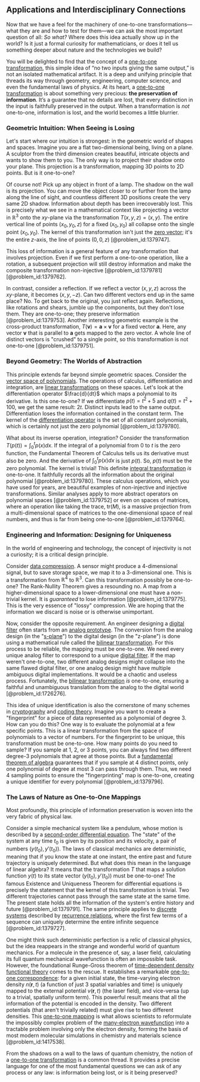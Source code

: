 ## Applications and Interdisciplinary Connections

Now that we have a feel for the machinery of one-to-one transformations—what they are and how to test for them—we can ask the most important question of all: *So what?* Where does this idea actually show up in the world? Is it just a formal curiosity for mathematicians, or does it tell us something deeper about nature and the technologies we build?

You will be delighted to find that the concept of a [one-to-one transformation](@article_id:147534), this simple idea of “no two inputs giving the same output,” is not an isolated mathematical artifact. It is a deep and unifying principle that threads its way through geometry, engineering, computer science, and even the fundamental laws of physics. At its heart, a [one-to-one transformation](@article_id:147534) is about something very precious: **the preservation of information**. It’s a guarantee that no details are lost, that every distinction in the input is faithfully preserved in the output. When a transformation is *not* one-to-one, information is lost, and the world becomes a little blurrier.

### Geometric Intuition: When Seeing is Losing

Let's start where our intuition is strongest: in the geometric world of shapes and spaces. Imagine you are a flat two-dimensional being, living on a plane. A sculptor from the third dimension creates beautiful, intricate objects and wants to show them to you. The only way is to project their shadow onto your plane. This projection is a transformation, mapping 3D points to 2D points. But is it one-to-one?

Of course not! Pick up any object in front of a lamp. The shadow on the wall is its projection. You can move the object closer to or further from the lamp along the line of sight, and countless different 3D positions create the very same 2D shadow. Information about depth has been irrecoverably lost. This is precisely what we see in a mathematical context like projecting a vector in $\mathbb{R}^3$ onto the $xy$-plane via the transformation $T(x, y, z) = (x, y)$. The entire vertical line of points $(x_0, y_0, z)$ for a fixed $(x_0, y_0)$ all collapse onto the single point $(x_0, y_0)$. The kernel of this transformation isn't just the [zero vector](@article_id:155695); it's the entire $z$-axis, the line of points $(0,0,z)$ [@problem_id:1379747].

This loss of information is a general feature of any transformation that involves projection. Even if we first perform a one-to-one operation, like a rotation, a subsequent projection will still destroy information and make the composite transformation non-injective [@problem_id:1379781] [@problem_id:1379762].

In contrast, consider a reflection. If we reflect a vector $(x, y, z)$ across the $xy$-plane, it becomes $(x, y, -z)$. Can two different vectors end up in the same place? No. To get back to the original, you just reflect again. Reflections, like rotations and shears, jumble up the components, but they don't lose them. They are one-to-one; they preserve information [@problem_id:1379753]. Another interesting geometric example is the cross-product transformation, $T(\mathbf{v}) = \mathbf{a} \times \mathbf{v}$ for a fixed vector $\mathbf{a}$. Here, any vector $\mathbf{v}$ that is parallel to $\mathbf{a}$ gets mapped to the zero vector. A whole line of distinct vectors is "crushed" to a single point, so this transformation is not one-to-one [@problem_id:1379751].

### Beyond Geometry: The Worlds of Abstraction

This principle extends far beyond simple geometric spaces. Consider the [vector space of polynomials](@article_id:195710). The operations of calculus, differentiation and integration, are [linear transformations](@article_id:148639) on these spaces. Let's look at the differentiation operator $\frac{d}{dt}$ which maps a polynomial to its derivative. Is this one-to-one? If we differentiate $p(t) = t^2 + 5$ and $q(t) = t^2 + 100$, we get the same result: $2t$. Distinct inputs lead to the same output. Differentiation loses the information contained in the constant term. The kernel of the [differentiation operator](@article_id:139651) is the set of all constant polynomials, which is certainly not just the zero polynomial [@problem_id:1379780].

What about its inverse operation, integration? Consider the transformation $T(p(t)) = \int_0^t p(x) dx$. If the integral of a polynomial from $0$ to $t$ is the zero function, the Fundamental Theorem of Calculus tells us its derivative must also be zero. And the derivative of $\int_0^t p(x) dx$ is just $p(t)$. So, $p(t)$ must be the zero polynomial. The kernel is trivial! This definite [integral transformation](@article_id:159197) *is* one-to-one. It faithfully records all the information about the original polynomial [@problem_id:1379780]. These calculus operations, which you have used for years, are beautiful examples of non-injective and injective transformations. Similar analyses apply to more abstract operators on polynomial spaces [@problem_id:1379752] or even on spaces of matrices, where an operation like taking the trace, $\text{tr}(M)$, is a massive projection from a multi-dimensional space of matrices to the one-dimensional space of real numbers, and thus is far from being one-to-one [@problem_id:1379764].

### Engineering and Information: Designing for Uniqueness

In the world of engineering and technology, the concept of injectivity is not a curiosity; it is a critical design principle.

Consider [data compression](@article_id:137206). A sensor might produce a 4-dimensional signal, but to save storage space, we map it to a 3-dimensional one. This is a transformation from $\mathbb{R}^4$ to $\mathbb{R}^3$. Can this transformation possibly be one-to-one? The Rank-Nullity Theorem gives a resounding no. A map from a higher-dimensional space to a lower-dimensional one must have a non-trivial kernel. It is *guaranteed* to lose information [@problem_id:1379775]. This is the very essence of "lossy" compression. We are hoping that the information we discard is noise or is otherwise unimportant.

Now, consider the opposite requirement. An engineer designing a [digital filter](@article_id:264512) often starts from an [analog prototype](@article_id:191014). The conversion from the analog design (in the "[s-plane](@article_id:271090)") to the digital design (in the "z-plane") is done using a mathematical rule called the [bilinear transformation](@article_id:266505). For this process to be reliable, the mapping must be one-to-one. We need every unique analog filter to correspond to a unique [digital filter](@article_id:264512). If the map weren't one-to-one, two different analog designs might collapse into the same flawed digital filter, or one analog design might have multiple ambiguous digital implementations. It would be a chaotic and useless process. Fortunately, the [bilinear transformation](@article_id:266505) *is* one-to-one, ensuring a faithful and unambiguous translation from the analog to the digital world [@problem_id:1726276].

This idea of unique identification is also the cornerstone of many schemes in [cryptography](@article_id:138672) and [coding theory](@article_id:141432). Imagine you want to create a "fingerprint" for a piece of data represented as a polynomial of degree 3. How can you do this? One way is to evaluate the polynomial at a few specific points. This is a linear transformation from the space of polynomials to a vector of numbers. For the fingerprint to be unique, this transformation must be one-to-one. How many points do you need to sample? If you sample at 1, 2, or 3 points, you can always find two different degree-3 polynomials that agree at those points. But a [fundamental theorem of algebra](@article_id:151827) guarantees that if you sample at 4 distinct points, only one polynomial of degree at most 3 can pass through them. Thus, we need 4 sampling points to ensure the "fingerprinting" map is one-to-one, creating a unique identifier for every polynomial [@problem_id:1379796].

### The Laws of Nature as One-to-One Mappings

Most profoundly, this principle of information preservation is woven into the very fabric of physical law.

Consider a simple mechanical system like a pendulum, whose motion is described by a [second-order differential equation](@article_id:176234). The "state" of the system at any time $t_0$ is given by its position and its velocity, a pair of numbers $(y(t_0), y'(t_0))$. The laws of classical mechanics are deterministic, meaning that if you know the state at one instant, the entire past and future trajectory is uniquely determined. But what does this mean in the language of linear algebra? It means that the transformation $T$ that maps a solution function $y(t)$ to its state vector $(y(t_0), y'(t_0))$ must be one-to-one! The famous Existence and Uniqueness Theorem for differential equations is precisely the statement that the kernel of this transformation is trivial. Two different trajectories cannot pass through the same state at the same time. The present state holds all the information of the system's entire history and future [@problem_id:1379791]. The same principle applies to [discrete systems](@article_id:166918) described by [recurrence relations](@article_id:276118), where the first few terms of a sequence can uniquely determine the entire infinite sequence [@problem_id:1379727].

One might think such deterministic perfection is a relic of classical physics, but the idea reappears in the strange and wonderful world of quantum mechanics. For a molecule in the presence of, say, a laser field, calculating its full quantum mechanical wavefunction is often an impossible task. However, the foundational Runge-Gross theorem of [time-dependent density functional theory](@article_id:163513) comes to the rescue. It establishes a remarkable [one-to-one correspondence](@article_id:143441): for a given initial state, the time-varying electron density $n(\mathbf{r}, t)$ (a function of just 3 spatial variables and time) is uniquely mapped to the external potential $v(\mathbf{r}, t)$ (the laser field), and vice-versa (up to a trivial, spatially uniform term). This powerful result means that all the information of the potential is encoded in the density. Two different potentials (that aren't trivially related) must give rise to two different densities. This [one-to-one mapping](@article_id:183298) is what allows scientists to reformulate the impossibly complex problem of the [many-electron wavefunction](@article_id:174481) into a tractable problem involving only the electron density, forming the basis of most modern molecular simulations in chemistry and materials science [@problem_id:1417538].

From the shadows on a wall to the laws of quantum chemistry, the notion of a [one-to-one transformation](@article_id:147534) is a common thread. It provides a precise language for one of the most fundamental questions we can ask of any process or any law: is information being lost, or is it being preserved?